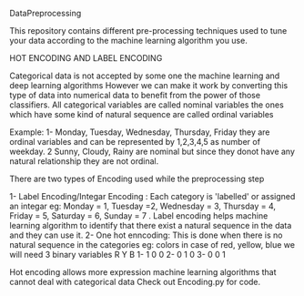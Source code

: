 DataPreprocessing

This repository contains different pre-processing techniques used to tune your data according to the machine learning algorithm you use.

HOT ENCODING AND LABEL ENCODING

Categorical data is not accepted by some one the machine learning and deep learning algorithms
However we can make it work by converting this type of data into numerical data to benefit from the
power of those classifiers.
All categorical variables are called nominal variables the ones which have some kind of natural sequence are called
ordinal variables

Example:
1- Monday, Tuesday, Wednesday, Thursday, Friday they are ordinal variables and can be represented by 1,2,3,4,5
as number of weekday.
2 Sunny, Cloudy, Rainy are nominal but since they donot have any natural relationship they are not ordinal.

There are two types of Encoding used while the preprocessing step

1- Label Encoding/Integar Encoding : Each category is 'labelled' or assigned an integar eg: Monday = 1, Tuesday =2,
Wednesday = 3, Thursday = 4, Friday = 5, Saturday = 6, Sunday = 7 .
Label encoding helps machine learning algorithm to identify that there exist a natural sequence in the data and they can use it.
2- One hot enncoding: This is done when there is no natural sequence in the categories eg: colors in case of red, yellow,
blue we will need 3 binary variables
    R   Y   B
1-  1   0   0
2-  0   1   0
3-  0   0   1

Hot encoding allows more expression machine learning algorithms that cannot deal with categorical data
Check out Encoding.py for code.
